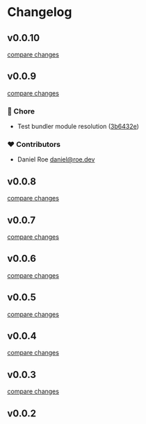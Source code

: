 # Changelog


## v0.0.10

[compare changes](https://github.com/sot1986/nuxt-laravel-precognition/compare/v0.0.9...v0.0.10)

## v0.0.9

[compare changes](https://github.com/sot1986/nuxt-laravel-precognition/compare/v0.0.8...v0.0.9)

### 🏡 Chore

- Test bundler module resolution ([3b6432e](https://github.com/sot1986/nuxt-laravel-precognition/commit/3b6432e))

### ❤️ Contributors

- Daniel Roe <daniel@roe.dev>

## v0.0.8

[compare changes](https://github.com/sot1986/nuxt-laravel-precognition/compare/v0.0.7...v0.0.8)

## v0.0.7

[compare changes](https://github.com/sot1986/nuxt-laravel-precognition/compare/v0.0.6...v0.0.7)

## v0.0.6

[compare changes](https://github.com/sot1986/nuxt-laravel-precognition/compare/v0.0.5...v0.0.6)

## v0.0.5

[compare changes](https://github.com/sot1986/nuxt-laravel-precognition/compare/v0.0.4...v0.0.5)

## v0.0.4

[compare changes](https://github.com/sot1986/nuxt-laravel-precognition/compare/v0.0.3...v0.0.4)

## v0.0.3

[compare changes](https://github.com/sot1986/nuxt-laravel-precognition/compare/v0.0.2...v0.0.3)

## v0.0.2

